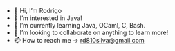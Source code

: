 - 👋 Hi, I’m Rodrigo
- 👀 I’m interested in Java!
- 🌱 I’m currently learning Java, OCaml, C, Bash.
- 💞️ I’m looking to collaborate on anything to learn more!
- 📫 How to reach me -> rd810silva@gmail.com
